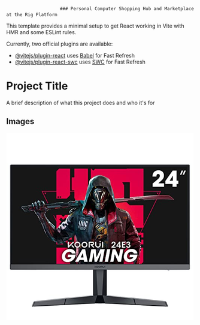                         ### Personal Computer Shopping Hub and Marketplace at the Rig Platform

This template provides a minimal setup to get React working in Vite with HMR and some ESLint rules.

Currently, two official plugins are available:

- [@vitejs/plugin-react](https://github.com/vitejs/vite-plugin-react/blob/main/packages/plugin-react/README.md) uses [Babel](https://babeljs.io/) for Fast Refresh
- [@vitejs/plugin-react-swc](https://github.com/vitejs/vite-plugin-react-swc) uses [SWC](https://swc.rs/) for Fast Refresh



# Project Title

A brief description of what this project does and who it's for


## Images

![alt text](https://github.com/Habibur96/theRig-client/blob/main/41G2mXBaWcL.jpg)
